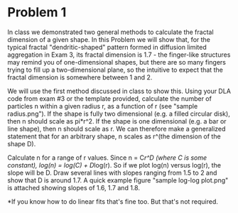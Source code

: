 # Problem 1

In class we demonstrated two general methods to calculate the fractal dimension of a given shape. In this Problem we will show that, for the typical fractal "dendritic-shaped" pattern formed in diffusion limited aggregation in Exam 3, its fractal dimension is 1.7 - the finger-like structures may remind you of one-dimensional shapes, but there are so many fingers trying to fill up a two-dimensional plane, so the intuitive to expect that the fractal dimension is somewhere between 1 and 2. 

We will use the first method discussed in class to show this. Using your DLA code from exam #3 or the template provided, calculate the number of particles n within a given radius r, as a function of r (see "sample radius.png"). If the shape is fully two dimensional (e.g. a filled circular disk), then n should scale as pi*r^2. If the shape is one dimensional (e.g. a bar or line shape), then n should scale as r. We can therefore make a generalized statement that for an arbitrary shape, n scales as r^(the dimension of the shape D). 

Calculate n for a range of r values. Since n = C*r^D (where C is some constant), log(n) = log(C) + D*log(r). So if we plot log(n) versus log(r), the slope will be D. Draw several lines with slopes ranging from 1.5 to 2 and show that D is around 1.7. A quick example figure "sample log-log plot.png" is attached showing slopes of 1.6, 1.7 and 1.8. 

*If you know how to do linear fits that's fine too. But that's not required.
